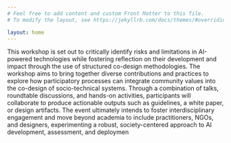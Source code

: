 ```yaml
---
# Feel free to add content and custom Front Matter to this file.
# To modify the layout, see https://jekyllrb.com/docs/themes/#overriding-theme-defaults

layout: home
---
```

This workshop is set out to critically identify risks and limitations in
AI-powered technologies while fostering reflection on their development and impact through the use of structured co-design methodologies. The workshop aims to
bring together diverse contributions and practices to explore how participatory processes can integrate community values into the co-design of socio-technical systems. Through a combination of talks, roundtable discussions, and hands-on activities, participants will collaborate to produce actionable outputs such as guidelines,
a white paper, or design artifacts. The event ultimately intends to foster interdisciplinary engagement and move beyond academia to include practitioners, NGOs, and designers, experimenting a robust, society-centered approach to AI development, assessment, and deploymen